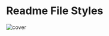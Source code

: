 # Readme File Styles 
![cover](https://github.com/Mindula-Dilthushan/Readme-File-Styles/blob/master/src/assets/images/Readme-Styles.png)
